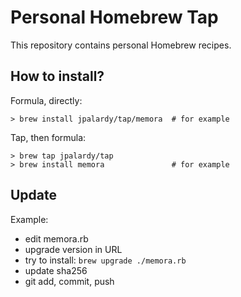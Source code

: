 
# Personal Homebrew Tap

This repository contains personal Homebrew recipes.

## How to install?

Formula, directly:

    > brew install jpalardy/tap/memora  # for example

Tap, then formula:

    > brew tap jpalardy/tap
    > brew install memora               # for example

## Update

Example:

* edit memora.rb
* upgrade version in URL
* try to install: `brew upgrade ./memora.rb`
* update sha256
* git add, commit, push

